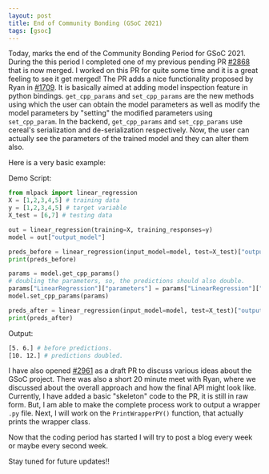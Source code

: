 ```yaml
---
layout: post
title: End of Community Bonding (GSoC 2021)
tags: [gsoc]
---
```


Today, marks the end of the Community Bonding Period for GSoC 2021.
During the this period I completed one of my previous pending PR [#2868](https://github.com/mlpack/mlpack/pull/2868) that is now merged.
I worked on this PR for quite some time and it is a great feeling to see it get merged!
The PR adds a nice functionality proposed by Ryan in [#1709](https://github.com/mlpack/mlpack/issues/1709). It is basically aimed at adding model
inspection feature in python bindings. `get_cpp_params` and `set_cpp_params` are the new methods using which the user can obtain the model parameters
as well as modify the model parameters by "setting" the modified parameters using `set_cpp_param`. In the backend, `get_cpp_params` and `set_cpp_params` use
cereal's serialization and de-serialization respectively.
Now, the user can actually see the parameters of the trained model and they can alter them also.

Here is a very basic example:


Demo Script:
```python
from mlpack import linear_regression
X = [1,2,3,4,5] # training data
y = [1,2,3,4,5] # target variable
X_test = [6,7] # testing data

out = linear_regression(training=X, training_responses=y)
model = out["output_model"]

preds_before = linear_regression(input_model=model, test=X_test)["output_predictions"]
print(preds_before)

params = model.get_cpp_params()
# doubling the parameters, so, the predictions should also double.
params["LinearRegression"]["parameters"] = params["LinearRegression"]["parameters"]  * 2
model.set_cpp_params(params)

preds_after = linear_regression(input_model=model, test=X_test)["output_predictions"]
print(preds_after)
```

Output: 
```bash
[5. 6.] # before predictions.
[10. 12.] # predictions doubled.
```

I have also opened [#2961](https://github.com/mlpack/mlpack/pull/2961) as a draft PR to discuss various ideas about the GSoC project.
There was also a short 20 minute meet with Ryan, where we discussed about the overall approach
and how the final API might look like.
Currently, I have added a basic "skeleton" code to the PR, it is still in raw form. But, I am able to make the complete process
work to output a wrapper `.py` file. Next, I will work on the `PrintWrapperPY()` function, that actually prints the wrapper class.

Now that the coding period has started I will try to post a blog every week or maybe every second week.

Stay tuned for future updates!!
